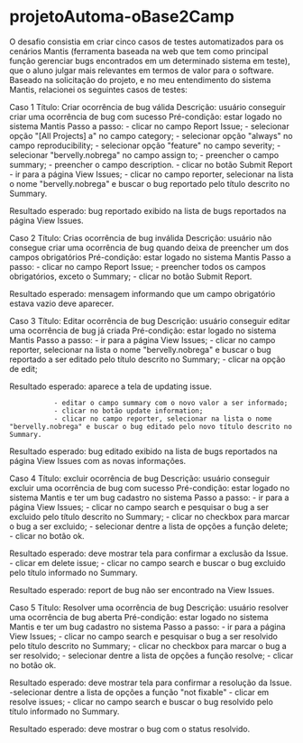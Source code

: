 # projetoAutoma-oBase2Camp
O desafio consistia em criar cinco casos de testes automatizados para os cenários Mantis (ferramenta baseada na web que tem como principal função gerenciar bugs encontrados em um determinado sistema em teste), que o aluno julgar mais relevantes em termos de valor para o software.
Baseado na solicitação do projeto, e no meu entendimento do sistema Mantis, relacionei os seguintes casos de testes:

Caso 1
Título: Criar ocorrência de bug válida
Descrição: usuário conseguir criar uma ocorrência de bug com sucesso
Pré-condição: estar logado no sistema Mantis
Passo a passo: - clicar no campo Report Issue;
               - selecionar opção "[All Projects] a" no campo category;
               - selecionar opção "always" no campo reproducibility;
               - selecionar opção "feature" no campo severity;
               - selecionar "bervelly.nobrega" no campo assign to;
               - preencher o campo summary;
               - preencher o campo description.
               - clicar no botão Submit Report
               - ir para a página View Issues;
               - clicar no campo reporter, selecionar na lista o nome "bervelly.nobrega" e buscar o bug reportado pelo título descrito no Summary.
    
Resultado esperado: bug reportado exibido na lista de bugs reportados na página View Issues.

Caso 2
Título: Crias ocorrência de bug inválida
Descrição: usuário não consegue criar uma ocorrência de bug quando deixa de preencher um dos campos obrigatórios
Pré-condição: estar logado no sistema Mantis
Passo a passo: - clicar no campo Report Issue;
               - preencher todos os campos obrigatórios, exceto o Summary;
               - clicar no botão Submit Report.
               
Resultado esperado: mensagem informando que um campo obrigatório estava vazio deve aparecer.

Caso 3
Título: Editar ocorrência de bug
Descrição: usuário conseguir editar uma ocorrência de bug já criada
Pré-condição: estar logado no sistema Mantis
Passo a passo: - ir para a página View Issues;
               - clicar no campo reporter, selecionar na lista o nome "bervelly.nobrega" e buscar o bug reportado a ser editado pelo título descrito no Summary;
               - clicar na opção de edit;
               
Resultado esperado: aparece a tela de updating issue.

               - editar o campo summary com o novo valor a ser informado;
               - clicar no botão update information;
               - clicar no campo reporter, selecionar na lista o nome "bervelly.nobrega" e buscar o bug editado pelo novo título descrito no Summary.
    
Resultado esperado: bug editado exibido na lista de bugs reportados na página View Issues com as novas informações.

Caso 4
Título: excluir ocorrência de bug
Descrição: usuário conseguir excluir uma ocorrência de bug com sucesso
Pré-condição: estar logado no sistema Mantis e ter um bug cadastro no sistema
Passo a passo: - ir para a página View Issues;
               - clicar no campo search e pesquisar o bug a ser excluido pelo título descrito no Summary;
               - clicar no checkbox para marcar o bug a ser excluido;
               - selecionar dentre a lista de opções a função delete;
               - clicar no botão ok.
    
Resultado esperado: deve mostrar tela para confirmar a exclusão da Issue.
               - clicar em delete issue;
               - clicar no campo search e buscar o bug excluido pelo título informado no Summary.
               
Resultado esperado: report de bug não ser encontrado na View Issues.

Caso 5
Título: Resolver uma ocorrência de bug
Descrição: usuário resolver uma ocorrência de bug aberta
Pré-condição: estar logado no sistema Mantis e ter um bug cadastro no sistema
Passo a passo: - ir para a página View Issues;
               - clicar no campo search e pesquisar o bug a ser resolvido pelo título descrito no Summary;
               - clicar no checkbox para marcar o bug a ser resolvido;
               - selecionar dentre a lista de opções a função resolve;
               - clicar no botão ok.

Resultado esperado: deve mostrar tela para confirmar a resolução da Issue.
               -selecionar dentre a lista de opções a função "not fixable"
               - clicar em resolve issues;
               - clicar no campo search e buscar o bug resolvido pelo título informado no Summary.

Resultado esperado: deve mostrar o bug com o status resolvido.




              
